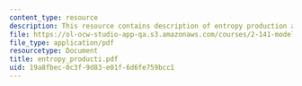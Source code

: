 ```yaml
---
content_type: resource
description: This resource contains description of entropy production and nonlinearity.
file: https://ol-ocw-studio-app-qa.s3.amazonaws.com/courses/2-141-modeling-and-simulation-of-dynamic-systems-fall-2006/19a8fbec0c3f9d83e01f6d6fe759bcc1_entropy_producti.pdf
file_type: application/pdf
resourcetype: Document
title: entropy_producti.pdf
uid: 19a8fbec-0c3f-9d83-e01f-6d6fe759bcc1
---
```

